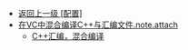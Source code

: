 - [返回上一级 [配置]](cpp/配置/)
- [在VC中混合编译C++与汇编文件.note.attach](cpp/配置/在VC中混合编译C++与汇编文件.note.attach/)
  - [C++汇编，混合编译](cpp/配置/在VC中混合编译C++与汇编文件.note.attach/C++汇编，混合编译.md)

